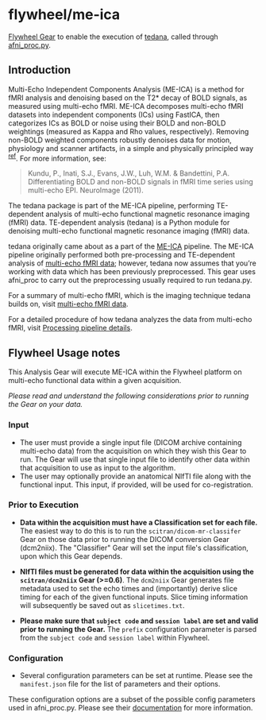 # flywheel/me-ica
[Flywheel Gear](https://github.com/flywheel-io/gears/tree/master/spec) to enable the execution of [tedana](https://tedana.readthedocs.io/en/latest/), called through [afni_proc.py](https://afni.nimh.nih.gov/pub/dist/doc/htmldoc/programs/afni_proc.py_sphx.html).

## Introduction
Multi-Echo Independent Components Analysis (ME-ICA) is a method for fMRI analysis and denoising based on the T2* decay of BOLD signals, as measured using multi-echo fMRI. ME-ICA decomposes multi-echo fMRI datasets into independent components (ICs) using FastICA, then categorizes ICs as BOLD or noise using their BOLD and non-BOLD weightings (measured as Kappa and Rho values, respectively). Removing non-BOLD weighted components robustly denoises data for motion, physiology and scanner artifacts, in a simple and physically principled way <sup>[ref](https://github.com/ME-ICA/me-ica/blob/master/README.meica)</sup>. For more information, see:

  > Kundu, P., Inati, S.J., Evans, J.W., Luh, W.M. & Bandettini, P.A. Differentiating BOLD and non-BOLD signals in fMRI time series using multi-echo EPI. NeuroImage (2011).

The tedana package is part of the ME-ICA pipeline, performing TE-dependent analysis of multi-echo functional magnetic resonance imaging (fMRI) data. TE-dependent analysis (tedana) is a Python module for denoising multi-echo functional magnetic resonance imaging (fMRI) data.


tedana originally came about as a part of the [ME-ICA](https://github.com/me-ica/me-ica) pipeline. The ME-ICA pipeline originally performed both pre-processing and TE-dependent analysis of [multi-echo fMRI data](https://tedana.readthedocs.io/en/latest/multi-echo.html); however, tedana now assumes that you’re working with data which has been previously preprocessed.
This gear uses afni_proc to carry out the preprocessing usually required to run tedana.py.

For a summary of multi-echo fMRI, which is the imaging technique tedana builds on, visit [multi-echo fMRI data](https://tedana.readthedocs.io/en/latest/multi-echo.html).

For a detailed procedure of how tedana analyzes the data from multi-echo fMRI, visit [Processing pipeline details](https://tedana.readthedocs.io/en/latest/approach.html#).


## Flywheel Usage notes
This Analysis Gear will execute ME-ICA within the Flywheel platform on multi-echo functional data within a given acquisition.

*Please read and understand the following considerations prior to running the Gear on your data.*

### Input
* The user must provide a single input file (DICOM archive containing multi-echo data) from the acquisition on which they wish this Gear to run. The Gear will use that single input file to identify other data within that acquisition to use as input to the algorithm.
* The user may optionally provide an anatomical NIfTI file along with the functional input. This input, if provided, will be used for co-registration.

### Prior to Execution
* **Data within the acquisition must have a Classification set for each file.** The easiest way to do this is to run the `scitran/dicom-mr-classifer` Gear on those data prior to running the DICOM conversion Gear (dcm2niix). The "Classifier" Gear will set the input file's classification, upon which this Gear depends.

* **NIfTI files must be generated for data within the acquisition using the `scitran/dcm2niix` Gear (>=0.6)**. The `dcm2niix` Gear generates file metadata used to set the echo times and (importantly) derive slice timing for each of the given functional inputs. Slice timing information will subsequently be saved out as `slicetimes.txt`.

* **Please make sure that `subject code` and `session label` are set and valid prior to running the Gear.** The `prefix` configuration parameter is parsed from the `subject code` and  `session label` within Flywheel.

### Configuration
* Several configuration parameters can be set at runtime. Please see the `manifest.json` file for the list of parameters and their options.

These configuration options are a subset of the possible config parameters used in afni_proc.py.  Please see their [documentation](https://afni.nimh.nih.gov/pub/dist/doc/program_help/afni_proc.py.html) for more information. 

